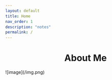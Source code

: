 ```yaml
---
layout: default
title: Home
nav_order: 1
description: "notes"
permalink: /
---
```


<center> <h1> About Me </h1> </center>
![image](/img.png)

